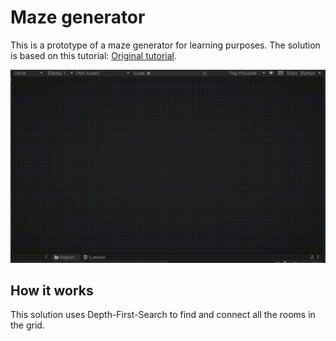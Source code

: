 # Maze generator

This is a prototype of a maze generator for learning purposes. The solution is based on this tutorial: [Original tutorial](https://www.youtube.com/watch?v=gHU5RQWbmWE).

![Maze generator example gif](MazeGenerator.gif)

## How it works

This solution uses Depth-First-Search to find and connect all the rooms in the grid.

